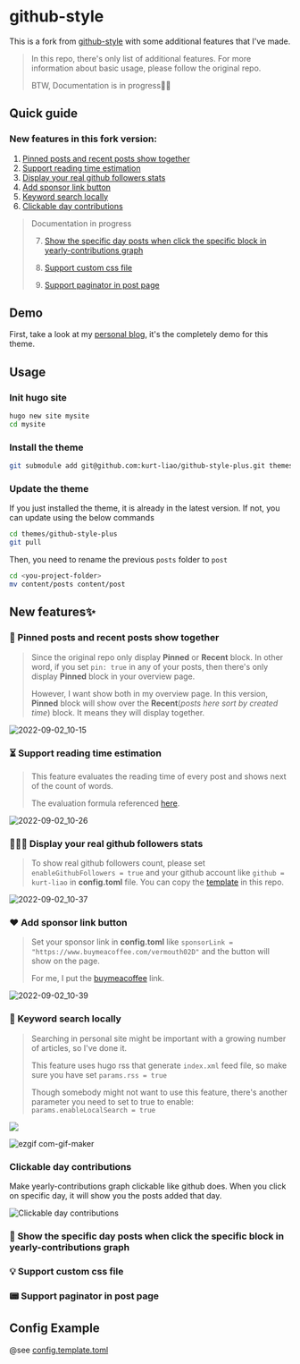 # github-style

This is a fork from [github-style](https://github.com/MeiK2333/github-style) with some additional features that I've made.

> In this repo, there's only list of additional features.
> For more information about basic usage, please follow the original repo.
> 
> BTW, Documentation is in progress🏃‍♂️

## Quick guide

### New features in this fork version:

1. [Pinned posts and recent posts show together](README.md#-pinned-posts-and-recent-posts-show-together)
2. [Support reading time estimation](/README.md#-support-reading-time-estimation)
3. [Display your real github followers stats](/README.md#-display-your-real-github-followers-stats)
4. [Add sponsor link button](/README.md#%EF%B8%8F-add-sponsor-link-button)
5. [Keyword search locally](/README.md#-keyword-search-locally)
6. [Clickable day contributions](/README.md#-clickable-day-contributions)

> Documentation in progress
>
> 7. [Show the specific day posts when click the specific block in yearly-contributions graph](/README.md#-show-the-specific-day-posts-when-click-the-specific-block-in-yearly-contributions-graph)
>
> 8. [Support custom css file](/README.md#-support-custom-css-file)
>
> 9. [Support paginator in post page](/README.md#-support-paginator-in-post-page)

## Demo

First, take a look at my [personal blog](https://blog.kurtstories.com/), it's the completely demo for this theme.

## Usage

### Init hugo site

```bash
hugo new site mysite
cd mysite
```

### Install the theme

```bash
git submodule add git@github.com:kurt-liao/github-style-plus.git themes/github-style-plus
```

### Update the theme

If you just installed the theme, it is already in the latest version. If not, you can update using the below commands

```bash
cd themes/github-style-plus
git pull
```

Then, you need to rename the previous `posts` folder to `post`

```bash
cd <you-project-folder>
mv content/posts content/post
```

## New features✨

### 📌 Pinned posts and recent posts show together

> Since the original repo only display **Pinned** or **Recent** block. In other word, if you set `pin: true` in any of your posts, then there's only display **Pinned** block in your overview page.
>
> However, I want show both in my overview page. In this version, **Pinned** block will show over the **Recent**(_posts here sort by created time_) block. It means they will display together.

![2022-09-02_10-15](https://user-images.githubusercontent.com/32745146/188045141-12f720d0-bb7e-4383-8cca-675be98692d7.png)

### ⏳ Support reading time estimation

> This feature evaluates the reading time of every post and shows next of the count of words.
>
> The evaluation formula referenced [here](https://kodify.net/hugo/strings/reading-time-text/).

![2022-09-02_10-26](https://user-images.githubusercontent.com/32745146/188046079-2c001f05-7e83-420b-8fd3-f810c28284d0.png)

### 🚶🚶🚶 Display your real github followers stats

> To show real github followers count, please set `enableGithubFollowers = true` and your github account like `github = kurt-liao` in **config.toml** file.
> You can copy the [template](/config.template.toml) in this repo.

![2022-09-02_10-37](https://user-images.githubusercontent.com/32745146/188046956-9af786fd-ccae-4c37-acc1-1a127ac0b9d1.png)

### ❤️ Add sponsor link button

> Set your sponsor link in **config.toml** like `sponsorLink = "https://www.buymeacoffee.com/vermouth02D"` and the button will show on the page.
>
> For me, I put the [buymeacoffee](https://www.buymeacoffee.com/vermouth02D) link.

![2022-09-02_10-39](https://user-images.githubusercontent.com/32745146/188047984-c40e8bb7-9af5-4601-b613-d636d5a81415.png)

### 🔎 Keyword search locally

> Searching in personal site might be important with a growing number of articles, so I've done it.
>
> This feature uses hugo rss that generate `index.xml` feed file, so make sure you have set `params.rss = true`
>
> Though somebody might not want to use this feature, there's another parameter you need to set to true to enable: `params.enableLocalSearch = true`

![](https://i.imgur.com/vKrgR1E.png)

![ezgif com-gif-maker](https://user-images.githubusercontent.com/32745146/187828206-829830a4-3fac-40e3-8bcb-399a98b01680.gif)

### Clickable day contributions

Make yearly-contributions graph clickable like github does. When you click on specific day, it will show you the posts added that day.

![Clickable day contributions](https://i.imgur.com/pSJi4KB.gif)

### 🤲 Show the specific day posts when click the specific block in yearly-contributions graph

### 💡 Support custom css file

### 📟 Support paginator in post page

## Config Example

@see [config.template.toml](/config.template.toml)
